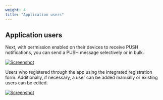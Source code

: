 ```yaml
---
weight: 4
title: "Application users"
---
```


## Application users
Next, with permission enabled on their devices to receive PUSH notifications, you can send a PUSH message selectively or in bulk.

[![Screenshot](/images/2025-01-06_13-56-36.png)](/images/2025-01-06_13-56-36.png)

Users who registered through the app using the integrated registration form. Additionally, if necessary, a user can be added manually or existing users can be edited.

[![Screenshot](/images/2025-01-06_13-58-16.png)](/images/2025-01-06_13-58-16.png)

